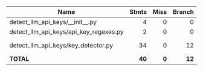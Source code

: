 | Name                                        |    Stmts |     Miss |   Branch |   BrPart |   Cover |   Missing |
|-------------------------------------------- | -------: | -------: | -------: | -------: | ------: | --------: |
| detect\_llm\_api\_keys/\_\_init\_\_.py      |        4 |        0 |        0 |        0 |    100% |           |
| detect\_llm\_api\_keys/api\_key\_regexes.py |        2 |        0 |        0 |        0 |    100% |           |
| detect\_llm\_api\_keys/key\_detector.py     |       34 |        0 |       12 |        1 |     98% |  33->exit |
|                                   **TOTAL** |   **40** |    **0** |   **12** |    **1** | **98%** |           |
